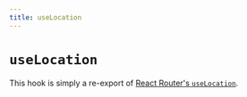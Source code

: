 ```yaml
---
title: useLocation
---
```


# `useLocation`

<docs-info>This hook is simply a re-export of [React Router's `useLocation`][rr-uselocation].</docs-info>

[rr-uselocation]: https://reactrouter.com/hooks/use-location
